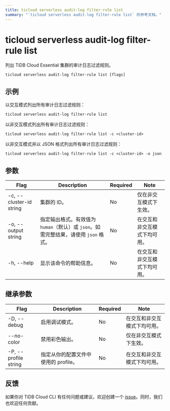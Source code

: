 ```yaml
---
title: ticloud serverless audit-log filter-rule list
summary: "`ticloud serverless audit-log filter-rule list` 的参考文档。"
---
```


# ticloud serverless audit-log filter-rule list

列出 TiDB Cloud Essential 集群的审计日志过滤规则。

```shell
ticloud serverless audit-log filter-rule list [flags]
```

## 示例

以交互模式列出所有审计日志过滤规则：

```shell
ticloud serverless audit-log filter-rule list
```

以非交互模式列出所有审计日志过滤规则：

```shell
ticloud serverless audit-log filter-rule list -c <cluster-id>
```

以非交互模式并以 JSON 格式列出所有审计日志过滤规则：

```shell
ticloud serverless audit-log filter-rule list -c <cluster-id> -o json
```

## 参数

| Flag                    | Description                                                                                       | Required | Note                                                 |
|-------------------------|---------------------------------------------------------------------------------------------------|----------|------------------------------------------------------|
| -c, --cluster-id string | 集群的 ID。                                                                                       | No       | 仅在非交互模式下生效。                              |
| -o, --output string     | 指定输出格式。有效值为 `human`（默认）或 `json`。如需完整结果，请使用 `json` 格式。                | No       | 在交互和非交互模式下均可用。                        |
| -h, --help              | 显示该命令的帮助信息。                                                                            | No       | 在交互和非交互模式下均可用。                        |

## 继承参数

| Flag                 | Description                                                                                          | Required | Note                                                                                                             |
|----------------------|------------------------------------------------------------------------------------------------------|----------|------------------------------------------------------------------------------------------------------------------|
| -D, --debug          | 启用调试模式。                                                                                       | No       | 在交互和非交互模式下均可用。                                                                                    |
| --no-color           | 禁用彩色输出。                                                                                       | No       | 仅在非交互模式下生效。                                                                                          |
| -P, --profile string | 指定从你的配置文件中使用的 profile。                                                                  | No       | 在交互和非交互模式下均可用。                                                                                    |

## 反馈

如果你对 TiDB Cloud CLI 有任何问题或建议，欢迎创建一个 [issue](https://github.com/tidbcloud/tidbcloud-cli/issues/new/choose)。同时，我们也欢迎任何贡献。